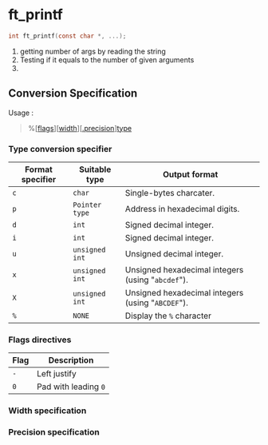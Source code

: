 # ft_printf

```C
int ft_printf(const char *, ...);
```

1) getting number of args by reading the string
2) Testing if it equals to the number of given arguments
3) 

## Conversion Specification

Usage : 
> %[[flags](#flags-directives)][[width](#width-specification)][[.precision](#precision-specification)][type](#type-conversion-specifier)


### Type conversion specifier

| Format specifier | Suitable type | Output format |
| --- | --- | --- |
| `c` | `char` | Single-bytes charcater. | 
| `p` | `Pointer type` | Address in hexadecimal digits. |
| `d` | `int` | Signed decimal integer. |
| `i` | `int` | Signed decimal integer. | 
| `u` | `unsigned int` | Unsigned decimal integer. |
| `x` | `unsigned int` | Unsigned hexadecimal integers (using "`abcdef`"). |
| `X` | `unsigned int` | Unsigned hexadecimal integers (using "`ABCDEF`"). |
| `%` | `NONE` | Display the `%` character |

### Flags directives
| Flag | Description |
| --- | --- |
| `-` | Left justify |
| `0` | Pad with leading `0` |

### Width specification

### Precision specification
